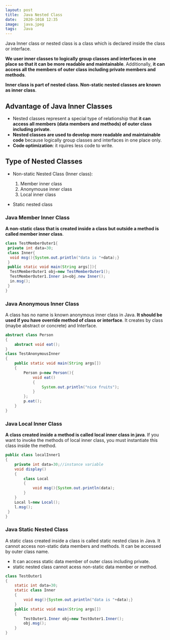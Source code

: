 ```yaml
---
layout: post
title:  Java Nested Class
date:   2020-1018 12:35
image:  java.jpeg
tags:   Java
---
```


Java Inner class or nested class is a class which is declared inside the class or interface.

**We user inner classes to logically group classes and interfaces in one place so that it can be more readable and maintainable**. Additionally, **it can access all the members of outer class including private members and methods**.

**Inner class is part of nested class. Non-static nested classes are known as inner class**.

## Advantage of Java Inner Classes

* Nested classes represent a special type of relationship that **it can access all members (data members and methods) of outer class including private**.
* **Nested classes are used to develop more readable and maintainable code** because logically group classes and interfaces in one place only.
* **Code optimization**: it rquires less code to write.

## Type of Nested Classes

* Non-static Nested Class (Inner class): 
  1. Member inner class
  2. Anonymouse inner class
  3. Local inner class

* Static nested class

### Java Member Inner Class

**A non-static class that is created inside a class but outside a method is called member inner class**.

```java
class TestMemberOuter1{  
 private int data=30;  
 class Inner{  
  void msg(){System.out.println("data is "+data);}  
 }  
 public static void main(String args[]){  
  TestMemberOuter1 obj=new TestMemberOuter1();  
  TestMemberOuter1.Inner in=obj.new Inner();  
  in.msg();  
 }  
}  
```

### Java Anonymous Inner Class

A class has no name is known anonymous inner class in Java. **It should be used if you have override method of class or interface**. It creates by class (maybe abstract or concrete) and Interface.

```java
abstract class Person
{  
    abstract void eat();  
}  
class TestAnonymousInner
{  
    public static void main(String args[])
    {  
        Person p=new Person(){  
            void eat()
            {
                System.out.println("nice fruits");
            }  
        };  
        p.eat();  
    }  
}  
```

### Java Local Inner Class

**A class created inside a method is called local inner class in java**. If you want to invoke the methods of local inner class, you must instantiate this class inside the method.

```java
public class localInner1
{
    private int data=30;//instance variable  
    void display()
    {  
        class Local
        {  
            void msg(){System.out.println(data);
        }  
    }  
    Local l=new Local();  
    l.msg();  
 }  
}  

```

### Java Static Nested Class

A static class created inside a class is called static nested class in Java. It cannot access non-static data members and methods. It can be accessed by outer class name.

* It can access static data member of outer class including private.
* static nested class cannot acess non-static data member or method.

```java
class TestOuter1
{  
    static int data=30;  
    static class Inner
    {  
        void msg(){System.out.println("data is "+data);}  
    }  
    public static void main(String args[])
    {  
        TestOuter1.Inner obj=new TestOuter1.Inner();  
        obj.msg();  
    }  
}
```
